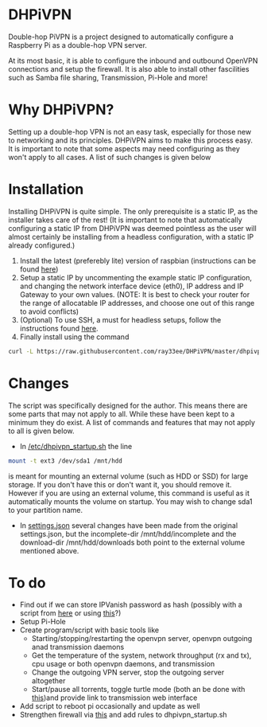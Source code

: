 # DHPiVPN

Double-hop PiVPN is a project designed to automatically configure a Raspberry Pi as a double-hop VPN server. 

At its most basic, it is able to configure the inbound and outbound OpenVPN connections and setup the firewall. It is also able to install other fascilities such as Samba file sharing, Transmission, Pi-Hole and more! 

# Why DHPiVPN?

Setting up a double-hop VPN is not an easy task, especially for those new to networking and its principles. DHPiVPN aims to make this process easy. It is important to note that some aspects may need configuring as they won't apply to all cases. A list of such changes is given below

# Installation

Installing DHPiVPN is quite simple. The only prerequisite is a static IP, as the installer takes care of the rest! (It is important to note that automatically configuring a static IP from DHPiVPN was deemed pointless as the user will almost certainly be installing from a headless configuration, with a static IP already configured.)

1. Install the latest (preferebly lite) version of raspbian (instructions can be found [here](https://www.raspberrypi.org/documentation/installation/installing-images/))
2. Setup a static IP by uncommenting the example static IP configuration, and changing the network interface device (eth0), IP address and IP Gateway to your own values. (NOTE: It is best to check your router for the range of allocatable IP addresses, and choose one out of this range to avoid conflicts)
3. (Optional) To use SSH, a must for headless setups, follow the instructions found [here](https://www.raspberrypi.org/documentation/remote-access/ssh/).
4. Finally install using the command

```sh
curl -L https://raw.githubusercontent.com/ray33ee/DHPiVPN/master/dhpivpn.sh | bash
```

# Changes

The script was specifically designed for the author. This means there are some parts that may not apply to all. While these have been kept to a minimum they do exist. A list of commands and features that may not apply to all is given below.

* In [/etc/dhpivpn_startup.sh](https://raw.githubusercontent.com/ray33ee/DHPiVPN/master/dhpivpn_startup.sh) the line

```sh
mount -t ext3 /dev/sda1 /mnt/hdd
```

is meant for mounting an external volume (such as HDD or SSD) for large storage. If you don't have this or don't want it, you should remove it. However if you are using an external volume, this command is useful as it automatically mounts the volume on startup. You may wish to change sda1 to your partition name.

* In [settings.json](https://raw.githubusercontent.com/ray33ee/DHPiVPN/master/settings.json) several changes have been made from the original settings.json, but the incomplete-dir /mnt/hdd/incomplete and the download-dir /mnt/hdd/downloads both point to the external volume mentioned above.

# To do

* Find out if we can store IPVanish password as hash (possibly with a script from [here](https://openvpn.net/community-resources/using-alternative-authentication-methods/) or using [this](https://github.com/fionn/vpn_auth)?)
* Setup Pi-Hole
* Create program/script with basic tools like 
  * Starting/stopping/restarting the openvpn server, openvpn outgoing anad transmission daemons
  * Get the temperature of the system, network throughput (rx and tx), cpu usage or both openvpn daemons, and transmission
  * Change the outgoing VPN server, stop the outgoing server altogether
  * Start/pause all torrents, toggle turtle mode (both an be done with [this](https://github.com/transmission/transmission/blob/master/extras/rpc-spec.txt))and provide link to transmission web interface
* Add script to reboot pi occasionally and update as well
* Strengthen firewall via [this](https://www.comparitech.com/blog/vpn-privacy/raspberry-pi-vpn/#Lock_down_the_firewall) and add rules to dhpivpn_startup.sh